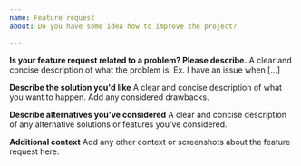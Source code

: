 ```yaml
---
name: Feature request
about: Do you have some idea how to improve the project?

---
```


**Is your feature request related to a problem? Please describe.**
A clear and concise description of what the problem is. Ex. I have an issue when [...]

**Describe the solution you'd like** 
A clear and concise description of what you want to happen. Add any considered drawbacks.

**Describe alternatives you've considered**
 A clear and concise description of any alternative solutions or features you've considered.

**Additional context**
Add any other context or screenshots about the feature request here.
